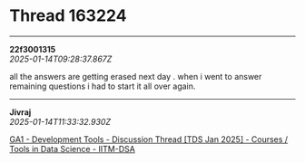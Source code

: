 # Thread 163224


---
**22f3001315**  
*2025-01-14T09:28:37.867Z*


all the answers are getting erased next day . when i went to answer remaining questions i had to start it all over again.




---
**Jivraj**  
*2025-01-14T11:33:32.930Z*


[GA1 - Development Tools - Discussion Thread [TDS Jan 2025] - Courses / Tools in Data Science - IITM-DSA](https://discourse.onlinedegree.iitm.ac.in/t/ga1-development-tools-discussion-thread-tds-jan-2025/161083/28)


